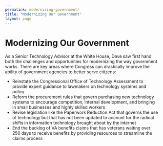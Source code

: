 ```yaml
---
permalink: modernizing-government/
title: "Modernizing Our Government"
layout: page
---
```


# Modernizing Our Government

As a Senior Technology Advisor at the White House, Dave saw first hand both the challenges and opportunities for modernizing the way government works. There are key areas where Congress can drastically improve the ability of government agencies to better serve citizens:

- Reinstate the Congressional Office of Technology Assessment to provide expert guidance to lawmakers on technology systems and policy
- Reform the procurement rules that govern purchasing new technology systems to encourage competition, internal development, and bringing in small businesses and highly skilled workers
- Revise legislation like the Paperwork Reduction Act that governs the use of technology but that has not been updated to account for the radical shifts in information technology brought about by the internet
- End the backlog of VA benefits claims that has veterans waiting over 250 days to receive benefits by providing resources to streamline the claims process
